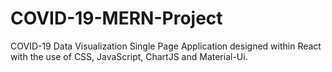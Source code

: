 # COVID-19-MERN-Project
 
COVID-19 Data Visualization Single Page Application designed within React with the use of CSS, JavaScript, ChartJS and Material-Ui.
